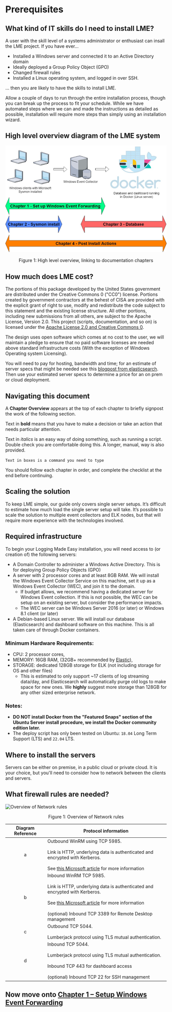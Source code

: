 # Prerequisites


## What kind of IT skills do I need to install LME?


A user with the skill level of a systems administrator or enthusiast can insall the LME project. If you have ever…


* Installed a Windows server and connected it to an Active Directory domain
* Ideally deployed a Group Policy Object (GPO)
* Changed firewall rules
* Installed a Linux operating system, and logged in over SSH.


… then you are likely to have the skills to install LME.

Allow a couple of days to run through the entire installation process, though you can break up the process to fit your schedule. While we have automated steps where we can and made the instructions as detailed as possible, installation will require more steps than simply using an installation wizard.

## High level overview diagram of the LME system

![High level overview](/docs/imgs/chapter_overview.jpg)
<p align="center">
Figure 1: High level overview, linking to documentation chapters
</p>

## How much does LME cost?

The portions of this package developed by the United States government are distributed under the Creative Commons 0 ("CC0") license. Portions created by government contractors at the behest of CISA are provided with the explicit grant of right to use, modify and redistribute the code subject to this statement and the existing license structure. All other portions, including new submissions from all others, are subject to the Apache License, Version 2.0.
This project (scripts, documentation, and so on) is licensed under the [Apache License 2.0 and Creative Commons 0](../../LICENSE).

The design uses open software which comes at no cost to the user, we will maintain a pledge to ensure that no paid software licenses are needed above standard infrastructure costs (With the exception of Windows Operating system Licensing).

You will need to pay for hosting, bandwidth and time; for an estimate of server specs that might be needed see this [blogpost from elasticsearch](https://www.elastic.co/blog/benchmarking-and-sizing-your-elasticsearch-cluster-for-logs-and-metrics). Then use your estimated server specs to determine a price for an on prem or cloud deployment.


## Navigating this document

A **Chapter Overview** appears at the top of each chapter to briefly signpost the work of the following section.

Text in **bold** means that you have to make a decision or take an action that needs particular attention.


Text in *italics* is an easy way of doing something, such as running a script. Double check you are comfortable doing this. A longer, manual, way is also provided.


``` Text in boxes is a command you need to type ```


You should follow each chapter in order, and complete the checklist at the end before continuing.

## Scaling the solution
To keep LME simple, our guide only covers single server setups. It’s difficult to estimate how much load the single server setup will take.
It’s possible to scale the solution to multiple event collectors and ELK nodes, but that will require more experience with the technologies involved.

## Required infrastructure

To begin your Logging Made Easy installation, you will need access to (or creation of) the following servers:

* A Domain Controller to administer a Windows Active Directory. This is for deploying Group Policy Objects (GPO)
* A server with 2 processor cores and at least 8GB RAM. We will install the Windows Event Collector Service on this machine, set it up as a Windows Event Collector (WEC), and join it to the domain.
   * If budget allows, we recommend having a dedicated server for Windows Event collection. If this is not possible, the WEC can be setup on an existing server, but consider the performance impacts.
   * The WEC server can be Windows Server 2016 (or later) or Windows 8.1 client (or later)
* A Debian-based Linux server. We will install our database (Elasticsearch) and dashboard software on this machine. This is all taken care of through Docker containers.

### Minimum Hardware Requirements:
   -  CPU: 2 processor cores,
   -  MEMORY: 16GB RAM,  (32GB+ recommended by [Elastic](https://www.elastic.co/guide/en/cloud-enterprise/current/ece-hardware-prereq.html)),
   - STORAGE: dedicated 128GB storage for ELK (not including storage for OS and other files)
     - This is estimated to only support ~17 clients of log streaming data/day, and Elasticsearch will automatically purge old logs to make space for new ones. We **highly** suggest more storage than 128GB for any other sized enterprise network.

### Notes:
   * **DO NOT install Docker from the "Featured Snaps" section of the Ubuntu Server install procedure, we install the Docker community edition later.**
   * The deploy script has only been tested on Ubuntu:  `18.04` Long Term Support (LTS) and `22.04` LTS.

## Where to install the servers

Servers can be either on premise, in a public cloud or private cloud. It is your choice, but you'll need to consider how to network between the clients and servers.

## What firewall rules are needed?

![Overview of Network rules](/docs/imgs/troubleshooting-overview.jpg)
<p align="center">
Figure 1: Overview of Network rules
</p>

| Diagram Reference | Protocol information |
| :---: |-------------|
| a | Outbound WinRM using TCP 5985. </br></br> Link is HTTP, underlying data is authenticated and encrypted with Kerberos. </br></br>  See [this Microsoft article](https://docs.microsoft.com/en-us/windows/security/threat-protection/use-windows-event-forwarding-to-assist-in-intrusion-detection) for more information |
| b | Inbound WinRM TCP 5985. </br></br> Link is HTTP, underlying data is authenticated and encrypted with Kerberos. </br></br>  See [this Microsoft article](https://docs.microsoft.com/en-us/windows/security/threat-protection/use-windows-event-forwarding-to-assist-in-intrusion-detection) for more information </br></br> (optional) Inbound TCP 3389 for Remote Desktop management |
| c | Outbound TCP 5044. </br></br> Lumberjack protocol using TLS mutual authentication. |
| d | Inbound TCP 5044. </br> </br> Lumberjack protocol using TLS mutual authentication. </br></br> Inbound TCP 443 for dashboard access </br></br> (optional) Inbound TCP 22 for SSH management |

## Now move onto [Chapter 1 – Setup Windows Event Forwarding](/docs/markdown/chapter1/chapter1.md)
